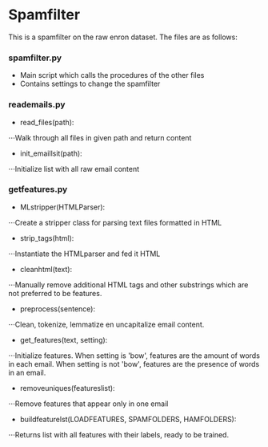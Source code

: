 # Spamfilter
This is a spamfilter on the raw enron dataset.
The files are as follows:

### spamfilter.py
- Main script which calls the procedures of the other files
- Contains settings to change the spamfilter 

### reademails.py

- read_files(path):

⋅⋅⋅Walk through all files in given path and return content

- init_emaillsit(path):

⋅⋅⋅Initialize list with all raw email content

### getfeatures.py

- MLstripper(HTMLParser):

⋅⋅⋅Create a stripper class for parsing text files formatted in HTML

- strip_tags(html):

⋅⋅⋅Instantiate the HTMLparser and fed it HTML

- cleanhtml(text):

⋅⋅⋅Manually remove additional HTML tags and other substrings which are not preferred to be features.

- preprocess(sentence):

⋅⋅⋅Clean, tokenize, lemmatize en uncapitalize email content.

- get_features(text, setting):

⋅⋅⋅Initialize features. When setting is 'bow', features are the amount of words in each email. When setting is not 'bow', features are the presence of words in an email.

- removeuniques(featureslist):

⋅⋅⋅Remove features that appear only in one email

- buildfeaturelst(LOADFEATURES, SPAMFOLDERS, HAMFOLDERS):

⋅⋅⋅Returns list with all features with their labels, ready to be trained.
